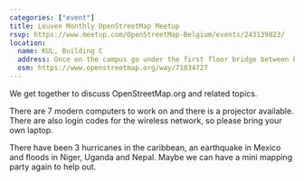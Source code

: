 ```yaml
---
categories: ["event"]
title: Leuven Monthly OpenStreetMap Meetup
rsvp: https://www.meetup.com/OpenStreetMap-Belgium/events/243139823/
location:
  name: KUL, Building C
  address: Once on the campus go under the first floor bridge between buildings C and E. Then go through the door on your right.
  osm: https://www.openstreetmap.org/way/71834727
---
```


We get together to discuss OpenStreetMap.org and related topics.

There are 7 modern computers to work on and there is a projector available. There are also login codes for the wireless network, so please bring your own laptop.

There have been 3 hurricanes in the caribbean, an earthquake in Mexico and floods in Niger, Uganda and Nepal. Maybe we can have a mini mapping party again to help out. 
